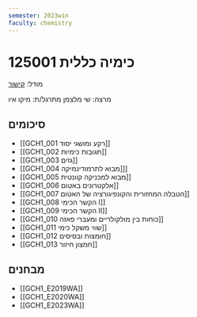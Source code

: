 ```yaml
---
semester: 2023win
faculty: chemistry
---
```


# 125001 כימיה כללית
מודל: [קישור](https://moodle2223.technion.ac.il/course/view.php?id=529)

מרצה: שי מלצמן
מתרגל/ת: מיקו איו

## סיכומים
- [[GCH1_001 רקע ומושגי יסוד]]
- [[GCH1_002 תגובות כימיות]]
- [[GCH1_003 גזים]]
- [[GCH1_004 מבוא לתרמודינמיקה]]]
- [[GCH1_005 מבוא למכניקה קוונטית]]
- [[GCH1_006 אלקטרונים באטום]]
- [[GCH1_007 הטבלה המחזורית והקונפיגורציה של האטום]]
- [[GCH1_008 הקשר הכימי I]]
- [[GCH1_009 הקשר הכימי II]]
- [[GCH1_010 כוחות בין מולקולריים ומעברי פאזה]]
- [[GCH1_011 שווי משקל כימי]]
- [[GCH1_012 חומצות ובסיסים]]
- [[GCH1_013 חמצון חיזור]]

## מבחנים
- [[GCH1_E2019WA]]
- [[GCH1_E2020WA]]
- [[GCH1_E2023WA]]
